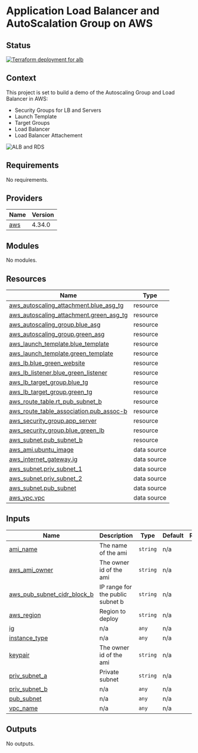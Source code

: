 # Application Load Balancer and AutoScalation Group on AWS
<!-- BEGIN_TF_DOCS -->
## Status

[![Terraform deployment for alb](https://github.com/leticiavalladares/training-asg-lab/actions/workflows/deploy-infra.yaml/badge.svg)](https://github.com/leticiavalladares/training-asg-lab/actions/workflows/deploy-infra.yaml)

## Context

This project is set to build a demo of the Autoscaling Group and Load Balancer in AWS:
* Security Groups for LB and Servers
* Launch Template
* Target Groups
* Load Balancer
* Load Balancer Attachement

![ALB and RDS](https://user-images.githubusercontent.com/112868363/195107021-0ee18b01-53b7-40fd-843d-734e3426ae15.png)

## Requirements

No requirements.

## Providers

| Name | Version |
|------|---------|
| <a name="provider_aws"></a> [aws](#provider\_aws) | 4.34.0 |

## Modules

No modules.

## Resources

| Name | Type |
|------|------|
| [aws_autoscaling_attachment.blue_asg_tg](https://registry.terraform.io/providers/hashicorp/aws/latest/docs/resources/autoscaling_attachment) | resource |
| [aws_autoscaling_attachment.green_asg_tg](https://registry.terraform.io/providers/hashicorp/aws/latest/docs/resources/autoscaling_attachment) | resource |
| [aws_autoscaling_group.blue_asg](https://registry.terraform.io/providers/hashicorp/aws/latest/docs/resources/autoscaling_group) | resource |
| [aws_autoscaling_group.green_asg](https://registry.terraform.io/providers/hashicorp/aws/latest/docs/resources/autoscaling_group) | resource |
| [aws_launch_template.blue_template](https://registry.terraform.io/providers/hashicorp/aws/latest/docs/resources/launch_template) | resource |
| [aws_launch_template.green_template](https://registry.terraform.io/providers/hashicorp/aws/latest/docs/resources/launch_template) | resource |
| [aws_lb.blue_green_website](https://registry.terraform.io/providers/hashicorp/aws/latest/docs/resources/lb) | resource |
| [aws_lb_listener.blue_green_listener](https://registry.terraform.io/providers/hashicorp/aws/latest/docs/resources/lb_listener) | resource |
| [aws_lb_target_group.blue_tg](https://registry.terraform.io/providers/hashicorp/aws/latest/docs/resources/lb_target_group) | resource |
| [aws_lb_target_group.green_tg](https://registry.terraform.io/providers/hashicorp/aws/latest/docs/resources/lb_target_group) | resource |
| [aws_route_table.rt_pub_subnet_b](https://registry.terraform.io/providers/hashicorp/aws/latest/docs/resources/route_table) | resource |
| [aws_route_table_association.pub_assoc-b](https://registry.terraform.io/providers/hashicorp/aws/latest/docs/resources/route_table_association) | resource |
| [aws_security_group.app_server](https://registry.terraform.io/providers/hashicorp/aws/latest/docs/resources/security_group) | resource |
| [aws_security_group.blue_green_lb](https://registry.terraform.io/providers/hashicorp/aws/latest/docs/resources/security_group) | resource |
| [aws_subnet.pub_subnet_b](https://registry.terraform.io/providers/hashicorp/aws/latest/docs/resources/subnet) | resource |
| [aws_ami.ubuntu_image](https://registry.terraform.io/providers/hashicorp/aws/latest/docs/data-sources/ami) | data source |
| [aws_internet_gateway.ig](https://registry.terraform.io/providers/hashicorp/aws/latest/docs/data-sources/internet_gateway) | data source |
| [aws_subnet.priv_subnet_1](https://registry.terraform.io/providers/hashicorp/aws/latest/docs/data-sources/subnet) | data source |
| [aws_subnet.priv_subnet_2](https://registry.terraform.io/providers/hashicorp/aws/latest/docs/data-sources/subnet) | data source |
| [aws_subnet.pub_subnet](https://registry.terraform.io/providers/hashicorp/aws/latest/docs/data-sources/subnet) | data source |
| [aws_vpc.vpc](https://registry.terraform.io/providers/hashicorp/aws/latest/docs/data-sources/vpc) | data source |

## Inputs

| Name | Description | Type | Default | Required |
|------|-------------|------|---------|:--------:|
| <a name="input_ami_name"></a> [ami\_name](#input\_ami\_name) | The name of the ami | `string` | n/a | yes |
| <a name="input_aws_ami_owner"></a> [aws\_ami\_owner](#input\_aws\_ami\_owner) | The owner id of the ami | `string` | n/a | yes |
| <a name="input_aws_pub_subnet_cidr_block_b"></a> [aws\_pub\_subnet\_cidr\_block\_b](#input\_aws\_pub\_subnet\_cidr\_block\_b) | IP range for the public subnet b | `string` | n/a | yes |
| <a name="input_aws_region"></a> [aws\_region](#input\_aws\_region) | Region to deploy | `string` | n/a | yes |
| <a name="input_ig"></a> [ig](#input\_ig) | n/a | `any` | n/a | yes |
| <a name="input_instance_type"></a> [instance\_type](#input\_instance\_type) | n/a | `any` | n/a | yes |
| <a name="input_keypair"></a> [keypair](#input\_keypair) | The owner id of the ami | `string` | n/a | yes |
| <a name="input_priv_subnet_a"></a> [priv\_subnet\_a](#input\_priv\_subnet\_a) | Private subnet | `string` | n/a | yes |
| <a name="input_priv_subnet_b"></a> [priv\_subnet\_b](#input\_priv\_subnet\_b) | n/a | `any` | n/a | yes |
| <a name="input_pub_subnet"></a> [pub\_subnet](#input\_pub\_subnet) | n/a | `any` | n/a | yes |
| <a name="input_vpc_name"></a> [vpc\_name](#input\_vpc\_name) | n/a | `any` | n/a | yes |

## Outputs

No outputs.
<!-- END_TF_DOCS -->